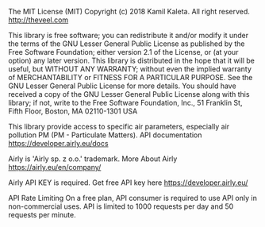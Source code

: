 The MIT License (MIT)
Copyright (c) 2018 Kamil Kaleta. All right reserved.
http://theveel.com

This library is free software; you can redistribute it and/or
modify it under the terms of the GNU Lesser General Public
License as published by the Free Software Foundation; either
version 2.1 of the License, or (at your option) any later version.
This library is distributed in the hope that it will be useful,
but WITHOUT ANY WARRANTY; without even the implied warranty of
MERCHANTABILITY or FITNESS FOR A PARTICULAR PURPOSE. See the GNU
Lesser General Public License for more details.
You should have received a copy of the GNU Lesser General Public
License along with this library; if not, write to the Free Software
Foundation, Inc., 51 Franklin St, Fifth Floor, Boston, MA 02110-1301 USA

This library provide access to specific air parameters, especially air pollution PM (PM - Particulate Matters).
API documentation https://developer.airly.eu/docs

Airly is 'Airly sp. z o.o.' trademark. 
More About Airly https://airly.eu/en/company/

Airly API KEY is required.
Get free API key here https://developer.airly.eu/

API Rate Limiting
On a free plan, API consumer is required to use API only in non-commercial uses.
API is limited to 1000 requests per day and 50 requests per minute.
